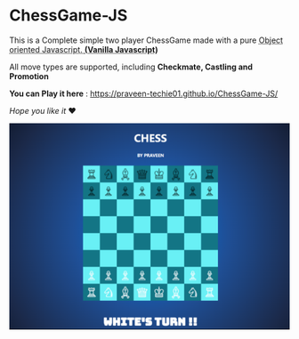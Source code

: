 # ChessGame-JS
 This is a Complete simple two player ChessGame made with a pure <abbr title="Pure JavaScript">Object oriented Javascript. **(Vanilla Javascript)** </abbr>

All move types are supported, including **Checkmate, Castling and Promotion** 
 
 **You can Play it here** : https://praveen-techie01.github.io/ChessGame-JS/
 
_Hope you like it_ ❤️

[![](https://github.com/Praveen-Techie01/ChessGame-JS/blob/main/img/ChessGame.png)](https://github.com/Praveen-Techie01/ChessGame-JS/blob/main/img/ChessGame.png)
